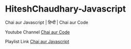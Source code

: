 # HiteshChaudhary-Javascript

Chai aur Javascript | हिन्दी | Chai aur Code

Youtube Channel [Chai aur Code](https://www.youtube.com/@chaiaurcode)

Playlist Link [Chai aur Javascript](https://www.youtube.com/playlist?list=PLu71SKxNbfoBuX3f4EOACle2y-tRC5Q37)
